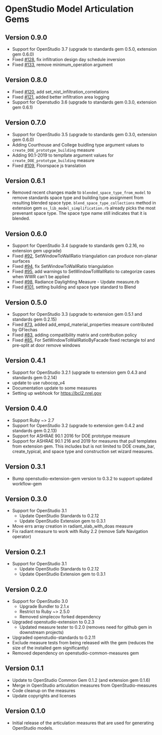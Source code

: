 # OpenStudio Model Articulation Gems

## Version 0.9.0
* Support for OpenStudio 3.7 (upgrade to standards gem 0.5.0, extension gem 0.6.0)
* Fixed [#128]( https://github.com/NREL/openstudio-model-articulation-gem/pull/128 ), fix infiltration design day schedule inversion
* Fixed [#133]( https://github.com/NREL/openstudio-model-articulation-gem/pull/133 ), remove minimum_operation argument

## Version 0.8.0
* Fixed [#120]( https://github.com/NREL/openstudio-model-articulation-gem/pull/120 ), add set_nist_infiltration_correlations
* Fixed [#121]( https://github.com/NREL/openstudio-model-articulation-gem/pull/121 ), added better infiltration area logging
* Support for Openstudio 3.6 (upgrade to standards gem 0.3.0, extension gem 0.6.1)

## Version 0.7.0
* Support for OpenStudio 3.5 (upgrade to standards gem 0.3.0, extension gem 0.6.0)
* Adding Courthouse and College buidling type argument values to `create_DOE_prototype_building` measure
* Adding 90.1-2019 to templlate argument values for `create_DOE_prototype_building` measure
* Fixed [#109]( https://github.com/NREL/openstudio-model-articulation-gem/pull/109 ), Floorspace js translation

## Version 0.6.1
* Removed recent changes made to `blended_space_type_from_model` to remove standards space type and building type assignment from resulting blended space type. `blend_space_type_collections` method in extension gem `os_lib_model_simplification.rb` already picks the most prevenant space type. The space type name still indicates that it is blended.

## Version 0.6.0
* Support for OpenStudio 3.4 (upgrade to standards gem 0.2.16, no extension gem upgrade)
* Fixed [#92]( https://github.com/NREL/openstudio-model-articulation-gem/issues/92 ), SetWindowToWallRatio triangulation can produce non-planar surfaces
* Fixed [#94]( https://github.com/NREL/openstudio-model-articulation-gem/pull/94 ), fix SetWindowToWallRatio triangulation
* Fixed [#95]( https://github.com/NREL/openstudio-model-articulation-gem/pull/95 ), add warnings to SetWindowToWallRatio to categorize cases when WWR can't be applied
* Fixed [#98]( https://github.com/NREL/openstudio-model-articulation-gem/pull/98 ), Radiance Daylighting Measure - Update measure.rb
* Fixed [#101]( https://github.com/NREL/openstudio-model-articulation-gem/pull/101 ), setting building and space type standard to Blend

## Version 0.5.0
* Support for OpenStudio 3.3 (upgrade to extension gem 0.5.1 and standards gem 0.2.15)
* Fixed [#73]( https://github.com/NREL/openstudio-model-articulation-gem/pull/73 ), added add_empd_material_properties measure contributed by GFlechas
* Fixed [#83]( https://github.com/NREL/openstudio-model-articulation-gem/pull/83 ), adding compatibility matrix and contribution policy
* Fixed [#85]( https://github.com/NREL/openstudio-model-articulation-gem/pull/85 ), For SetWindowToWallRatioByFacade fixed rectangle tol and pre-split at door remove windows

## Version 0.4.1

* Support for OpenStudio 3.2.1 (upgrade to extension gem 0.4.3 and standards gem 0.2.14)
* update to use rubocop_v4
* Documentation update to some measures
* Setting up webhook for https://bcl2.nrel.gov

## Version 0.4.0

* Support Ruby ~> 2.7
* Support for OpenStudio 3.2 (upgrade to extension gem 0.4.2 and standards gem 0.2.13)
* Support for ASHRAE 90.1 2016 for DOE prototype measure
* Support for ASHRAE 90.1 216 and 2019 for measures that pull templates from extension gem. This includes but is not limited to DOE create_bar, create_typical, and space type and construction set wizard measures.

## Version 0.3.1

* Bump openstudio-extension-gem version to 0.3.2 to support updated workflow-gem

## Version 0.3.0

* Support for OpenStudio 3.1
	* Update OpenStudio Standards to 0.2.12
    * Update OpenStudio Extension gem to 0.3.1
* Move errs array creation in radiant_slab_with_doas measure
* Fix radiant measure to work with Ruby 2.2 (remove Safe Navigation operator)

## Version 0.2.1

* Support for OpenStudio 3.1
    * Update OpenStudio Standards to 0.2.12
    * Update OpenStudio Extension gem to 0.3.1
    
## Version 0.2.0

* Support for OpenStudio 3.0
    * Upgrade Bundler to 2.1.x
    * Restrict to Ruby ~> 2.5.0   
    * Removed simplecov forked dependency 
* Upgraded openstudio-extension to 0.2.3
    * Updated measure tester to 0.2.0 (removes need for github gem in downstream projects)
* Upgraded openstudio-standards to 0.2.11
* Exclude measure tests from being released with the gem (reduces the size of the installed gem significantly)
* Removed dependency on openstudio-common-measures gem

## Version 0.1.1

* Update to OpenStudio Common Gem 0.1.2 (and extension gem 0.1.6)
* Merge in OpenStudio articulation measures from OpenStudio-measures
* Code cleanup on the measures
* Update copyrights and licenses 

## Version 0.1.0

* Initial release of the articulation measures that are used for generating OpenStudio models.

